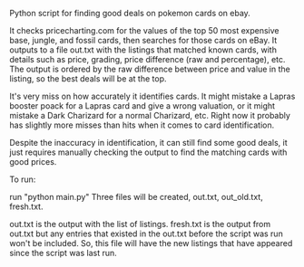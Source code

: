 Python script for finding good deals on pokemon cards on ebay.

It checks pricecharting.com for the values of the top 50 most expensive base, jungle, and fossil cards, then searches for those cards on eBay. It outputs to a file out.txt
with the listings that matched known cards, with details such as price, grading, price difference (raw and percentage), etc. The output is ordered by the raw difference between
price and value in the listing, so the best deals will be at the top.

It's very miss on how accurately it identifies cards. It might mistake a Lapras booster poack for a Lapras card and give a wrong valuation, or it might mistake a Dark Charizard
for a normal Charizard, etc. Right now it probably has slightly more misses than hits when it comes to card identification.

Despite the inaccuracy in identification, it can still find some good deals, it just requires manually checking the output to find the matching cards with good prices.

To run:

run "python main.py"
Three files will be created, out.txt, out_old.txt, fresh.txt.

out.txt is the output with the list of listings.
fresh.txt is the output from out.txt but any entries that existed in the out.txt before the script was run won't be included. So, this file will have the new listings
that have appeared since the script was last run.

